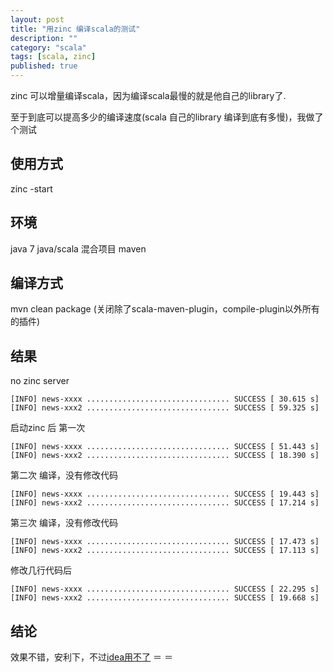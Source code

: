 ```yaml
---
layout: post
title: "用zinc 编译scala的测试"
description: ""
category: "scala"
tags: [scala, zinc]
published: true
---
```



zinc 可以增量编译scala，因为编译scala最慢的就是他自己的library了.

至于到底可以提高多少的编译速度(scala 自己的library 编译到底有多慢)，我做了个测试

## 使用方式

zinc -start

## 环境

java 7
java/scala 混合项目
maven

## 编译方式

mvn clean package (关闭除了scala-maven-plugin，compile-plugin以外所有的插件)

## 结果

no zinc server

```
[INFO] news-xxxx ................................ SUCCESS [ 30.615 s]
[INFO] news-xxx2 ................................ SUCCESS [ 59.325 s]
```

启动zinc 后 第一次

```
[INFO] news-xxxx ................................ SUCCESS [ 51.443 s]
[INFO] news-xxx2 ................................ SUCCESS [ 18.390 s]
```

第二次 编译，没有修改代码

```
[INFO] news-xxxx ................................ SUCCESS [ 19.443 s]
[INFO] news-xxx2 ................................ SUCCESS [ 17.214 s]
```

第三次 编译，没有修改代码

```
[INFO] news-xxxx ................................ SUCCESS [ 17.473 s]
[INFO] news-xxx2 ................................ SUCCESS [ 17.113 s]
```

修改几行代码后

```
[INFO] news-xxxx ................................ SUCCESS [ 22.295 s]
[INFO] news-xxx2 ................................ SUCCESS [ 19.668 s]
```

## 结论

效果不错，安利下，不过[idea用不了](http://blog.jetbrains.com/scala/2012/12/28/a-new-way-to-compile/) ＝ ＝ 





